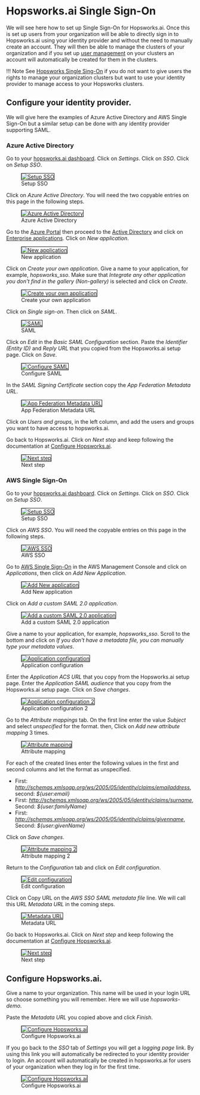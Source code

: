 # Hopsworks.ai Single Sign-On
We will see here how to set up Single Sign-On for Hopsworks.ai. Once this is set up users from your organization will be able to directly sign in to Hopsworks.ai using your identity provider and without the need to manually create an account.
They will then be able to manage the clusters of your organization and if you set up [user management](../user_management.md) on your clusters an account will automatically be created for them in the clusters.

!!! Note
    See [Hopsworks Single Sing-On](oauth.md) if you do not want to give users the rights to manage your organization clusters but want to use your identity provider to manage access to your Hopsworks clusters.

## Configure your identity provider.
We will give here the examples of Azure Active Directory and AWS Single Sign-On but a similar setup can be done with any identity provider supporting SAML.

### Azure Active Directory
Go to your [hopsworks.ai dashboard](https://managed.hopsworks.ai/dashboard). Click on *Settings*. Click on *SSO*. Click on *Setup SSO*.

<p align="center">
  <figure>
    <a  href="../../../assets/images/hopsworksai/sso/hopsworksai/setupsso.png">
      <img style="border: 1px solid #000" src="../../../assets/images/hopsworksai/sso/hopsworksai/setupsso.png" alt="Setup SSO">
    </a>
    <figcaption>Setup SSO</figcaption>
  </figure>
</p>

Click on *Azure Active Directory*. You will need the two copyable entries on this page in the following steps.

<p align="center">
  <figure>
    <a  href="../../../assets/images/hopsworksai/sso/hopsworksai/azure_active_dir.png">
      <img style="border: 1px solid #000" src="../../../assets/images/hopsworksai/sso/hopsworksai/azure_active_dir.png" alt="Azure Active Directory">
    </a>
    <figcaption>Azure Active Directory</figcaption>
  </figure>
</p>

Go to the [Azure Portal](https://portal.azure.com) then proceed to the [Active Directory](https://portal.azure.com/#blade/Microsoft_AAD_IAM/ActiveDirectoryMenuBlade/Overview) and click on [Enterprise applications](https://portal.azure.com/#blade/Microsoft_AAD_IAM/StartboardApplicationsMenuBlade/AllApps/menuId/). Click on *New application*.

<p align="center">
  <figure>
    <a  href="../../../assets/images/hopsworksai/sso/hopsworksai/new_app.png">
      <img style="border: 1px solid #000" src="../../../assets/images/hopsworksai/sso/hopsworksai/new_app.png" alt="New application">
    </a>
    <figcaption>New application</figcaption>
  </figure>
</p>

Click on *Create your own application*. Give a name to your application, for example, *hopsworks_sso*. Make sure that *Integrate any other application you don't find in the gallery (Non-gallery)* is selected and click on *Create*.

<p align="center">
  <figure>
    <a  href="../../../assets/images/hopsworksai/sso/hopsworksai/create_new_app.png">
      <img style="border: 1px solid #000" src="../../../assets/images/hopsworksai/sso/hopsworksai/create_new_app.png" alt="Create your own application">
    </a>
    <figcaption>Create your own application</figcaption>
  </figure>
</p>

Click on *Single sign-on*. Then click on *SAML*.

<p align="center">
  <figure>
    <a  href="../../../assets/images/hopsworksai/sso/hopsworksai/saml.png">
      <img style="border: 1px solid #000" src="../../../assets/images/hopsworksai/sso/hopsworksai/saml.png" alt="SAML">
    </a>
    <figcaption>SAML</figcaption>
  </figure>
</p>

Click on *Edit* in the *Basic SAML Configuration* section. Paste the *Identifier (Entity ID)* and *Reply URL* that you copied from the Hopsworks.ai setup page. Click on *Save*.

<p align="center">
  <figure>
    <a  href="../../../assets/images/hopsworksai/sso/hopsworksai/configure_saml.png">
      <img style="border: 1px solid #000" src="../../../assets/images/hopsworksai/sso/hopsworksai/configure_saml.png" alt="Configure SAML">
    </a>
    <figcaption>Configure SAML</figcaption>
  </figure>
</p>

In the *SAML Signing Certificate* section copy the *App Federation Metadata URL*.

<p align="center">
  <figure>
    <a  href="../../../assets/images/hopsworksai/sso/hopsworksai/metadata_url.png">
      <img style="border: 1px solid #000" src="../../../assets/images/hopsworksai/sso/hopsworksai/metadata_url.png" alt="App Federation Metadata URL">
    </a>
    <figcaption>App Federation Metadata URL</figcaption>
  </figure>
</p>

Click on *Users and groups*, in the left column, and add the users and groups you want to have access to hopsworks.ai.

Go back to Hopsworks.ai. Click on *Next step* and keep following the documentation at [Configure Hopsworks.ai](#configure-hopsworksai).

<p align="center">
  <figure>
    <a  href="../../../assets/images/hopsworksai/sso/hopsworksai/next_step_azure.png">
      <img style="border: 1px solid #000" src="../../../assets/images/hopsworksai/sso/hopsworksai/next_step_azure.png" alt="Next step">
    </a>
    <figcaption>Next step</figcaption>
  </figure>
</p>

### AWS Single Sign-On
Go to your [hopsworks.ai dashboard](https://managed.hopsworks.ai/dashboard). Click on *Settings*. Click on *SSO*. Click on *Setup SSO*.

<p align="center">
  <figure>
    <a  href="../../../assets/images/hopsworksai/sso/hopsworksai/setupsso.png">
      <img style="border: 1px solid #000" src="../../../assets/images/hopsworksai/sso/hopsworksai/setupsso.png" alt="Setup SSO">
    </a>
    <figcaption>Setup SSO</figcaption>
  </figure>
</p>

Click on *AWS SSO*. You will need the copyable entries on this page in the following steps.

<p align="center">
  <figure>
    <a  href="../../../assets/images/hopsworksai/sso/hopsworksai/aws_sso.png">
      <img style="border: 1px solid #000" src="../../../assets/images/hopsworksai/sso/hopsworksai/aws_sso.png" alt="AWS SSO">
    </a>
    <figcaption>AWS SSO</figcaption>
  </figure>
</p>

Go to [AWS Single Sign-On](https://console.aws.amazon.com/singlesignon) in the AWS Management Console and click on *Applications*, then click on *Add New Application*.

<p align="center">
  <figure>
    <a  href="../../../assets/images/hopsworksai/sso/hopsworksai/aws_add_app.png">
      <img style="border: 1px solid #000" src="../../../assets/images/hopsworksai/sso/hopsworksai/aws_add_app.png" alt="Add New application">
    </a>
    <figcaption>Add New application</figcaption>
  </figure>
</p>

Click on *Add a custom SAML 2.0 application*.

<p align="center">
  <figure>
    <a  href="../../../assets/images/hopsworksai/sso/hopsworksai/aws_add_custom_app.png">
      <img style="border: 1px solid #000" src="../../../assets/images/hopsworksai/sso/hopsworksai/aws_add_custom_app.png" alt="Add a custom SAML 2.0 application">
    </a>
    <figcaption>Add a custom SAML 2.0 application</figcaption>
  </figure>
</p>

Give a name to your application, for example, *hopsworks_sso*. Scroll to the bottom and click on *If you don't have a metadata file, you can manually type your metadata values*.

<p align="center">
  <figure>
    <a  href="../../../assets/images/hopsworksai/sso/hopsworksai/aws_app_config.png">
      <img style="border: 1px solid #000" src="../../../assets/images/hopsworksai/sso/hopsworksai/aws_app_config.png" alt="Application configuration">
    </a>
    <figcaption>Application configuration</figcaption>
  </figure>
</p>

Enter the *Application ACS URL* that you copy from the Hopsworks.ai setup page. Enter the *Application SAML audience* that you copy from the Hopsworks.ai setup page. Click on *Save changes*.

<p align="center">
  <figure>
    <a  href="../../../assets/images/hopsworksai/sso/hopsworksai/aws_app_config2.png">
      <img style="border: 1px solid #000" src="../../../assets/images/hopsworksai/sso/hopsworksai/aws_app_config2.png" alt="Application configuration 2">
    </a>
    <figcaption>Application configuration 2</figcaption>
  </figure>
</p>

Go to the *Attribute mappings* tab. On the first line enter the value *Subject* and select *unspecified* for the format. then, Click on *Add new attribute mapping* 3 times.

<p align="center">
  <figure>
    <a  href="../../../assets/images/hopsworksai/sso/hopsworksai/aws_attribute_mapping.png">
      <img style="border: 1px solid #000" src="../../../assets/images/hopsworksai/sso/hopsworksai/aws_attribute_mapping.png" alt="Attribute mapping">
    </a>
    <figcaption>Attribute mapping</figcaption>
  </figure>
</p>

For each of the created lines enter the following values in the first and second columns and let the format as unspecified.

 * First: *http://schemas.xmlsoap.org/ws/2005/05/identity/claims/emailaddress*, second: *${user:email}*
 * First: *http://schemas.xmlsoap.org/ws/2005/05/identity/claims/surname*, Second: *${user:familyName}*
 * First: *http://schemas.xmlsoap.org/ws/2005/05/identity/claims/givenname*, Second: *${user:givenName}*

Click on *Save changes*.

<p align="center">
  <figure>
    <a  href="../../../assets/images/hopsworksai/sso/hopsworksai/aws_attribute_mapping2.png">
      <img style="border: 1px solid #000" src="../../../assets/images/hopsworksai/sso/hopsworksai/aws_attribute_mapping2.png" alt="Attribute mapping 2">
    </a>
    <figcaption>Attribute mapping 2</figcaption>
  </figure>
</p>

Return to the *Configuration* tab and click on *Edit configuration*.

<p align="center">
  <figure>
    <a  href="../../../assets/images/hopsworksai/sso/hopsworksai/aws_edit_conf.png">
      <img style="border: 1px solid #000" src="../../../assets/images/hopsworksai/sso/hopsworksai/aws_edit_conf.png" alt="Edit configuration">
    </a>
    <figcaption>Edit configuration</figcaption>
  </figure>
</p>

Click on Copy URL on the *AWS SSO SAML metadata file* line. We will call this URL *Metadata URL* in the coming steps.

<p align="center">
  <figure>
    <a  href="../../../assets/images/hopsworksai/sso/hopsworksai/aws_metadata_url.png">
      <img style="border: 1px solid #000" src="../../../assets/images/hopsworksai/sso/hopsworksai/aws_metadata_url.png" alt="Metadata URL">
    </a>
    <figcaption>Metadata URL</figcaption>
  </figure>
</p>

Go back to Hopsworks.ai. Click on *Next step* and keep following the documentation at [Configure Hopsworks.ai](#configure-hopsworksai).

<p align="center">
  <figure>
    <a  href="../../../assets/images/hopsworksai/sso/hopsworksai/next_step_azure.png">
      <img style="border: 1px solid #000" src="../../../assets/images/hopsworksai/sso/hopsworksai/next_step_azure.png" alt="Next step">
    </a>
    <figcaption>Next step</figcaption>
  </figure>
</p>

## Configure Hopsworks.ai.
Give a name to your organization. This name will be used in your login URL so choose something you will remember. Here we will use *hopsworks-demo*.

Paste the *Metadata URL* you copied above and click *Finish*.

<p align="center">
  <figure>
    <a  href="../../../assets/images/hopsworksai/sso/hopsworksai/hopsworks_config.png">
      <img style="border: 1px solid #000" src="../../../assets/images/hopsworksai/sso/hopsworksai/hopsworks_config.png" alt="Configure Hopsworks.ai">
    </a>
    <figcaption>Configure Hopsworks.ai</figcaption>
  </figure>
</p>

If you go back to the *SSO* tab of *Settings* you will get a *logging page* link. By using this link you will automatically be redirected to your identity provider to login. An account will automatically be created in hopsworks.ai for users of your organization when they log in for the first time.

<p align="center">
  <figure>
    <a  href="../../../assets/images/hopsworksai/sso/hopsworksai/login_url.png">
      <img style="border: 1px solid #000" src="../../../assets/images/hopsworksai/sso/hopsworksai/login_url.png" alt="Configure Hopsworks.ai">
    </a>
    <figcaption>Configure Hopsworks.ai</figcaption>
  </figure>
</p>
